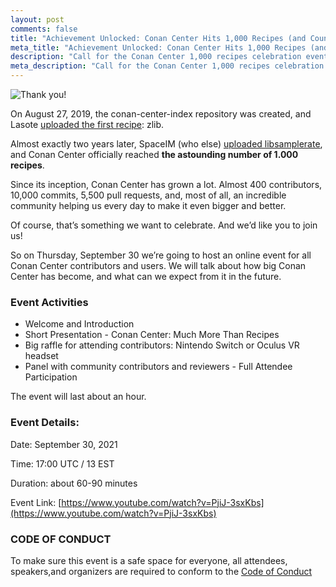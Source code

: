 ```yaml
---
layout: post
comments: false
title: "Achievement Unlocked: Conan Center Hits 1,000 Recipes (and Counting)"
meta_title: "Achievement Unlocked: Conan Center Hits 1,000 Recipes (and Counting)"
description: "Call for the Conan Center 1,000 recipes celebration event"
meta_description: "Call for the Conan Center 1,000 recipes celebration event"
---
```


<p class="centered">
    <img src="{{ site.baseurl }}/assets/post_images/2021-09-22/1000_recipes.jpg" align="center" alt="Thank you!"/>
</p>

On August 27, 2019, the conan-center-index repository was created, and Lasote
[uploaded the first recipe](https://github.com/conan-io/conan-center-index/commit/b39b3889147fd84643e1b65a433934343eb70ff4):
zlib.

Almost exactly two years later, SpaceIM (who else)
[uploaded libsamplerate](https://github.com/tapia/conan-center-index/commit/9bc281eac017bd33a5cf221e289a0a10ad0ffdfb),
and Conan Center officially reached **the astounding number of 1.000 recipes**.

Since its inception, Conan Center has grown a lot. Almost 400 contributors, 10,000 commits, 5,500
pull requests, and, most of all, an incredible community helping us every day to make it even bigger
and better.

Of course, that’s something we want to celebrate. And we’d like you to join us!

So on Thursday, September 30 we’re going to host an online event for all Conan Center contributors
and users. We will talk about how big Conan Center has become, and what can we expect from it in the
future.

### Event Activities

* Welcome and Introduction
* Short Presentation - Conan Center: Much More Than Recipes
* Big raffle for attending contributors: Nintendo Switch or Oculus VR headset
* Panel with community contributors and reviewers - Full Attendee Participation

The event will last about an hour.

### Event Details:

Date: September 30, 2021

Time: 17:00 UTC / 13 EST

Duration: about 60-90 minutes

Event Link: [https://www.youtube.com/watch?v=PjiJ-3sxKbs](https://www.youtube.com/watch?v=PjiJ-3sxKbs)

### CODE OF CONDUCT
To make sure this event is a safe space for everyone, all attendees, speakers,and organizers are
required to conform to the [Code of Conduct](https://github.com/conan-io/code-of-conduct/blob/main/1000-recipes.md)
